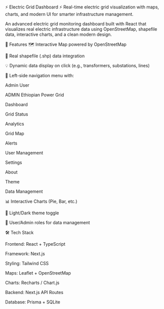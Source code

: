 ⚡ Electric Grid Dashboard
⚡ Real-time electric grid visualization with maps, charts, and modern UI for smarter infrastructure management.

An advanced electric grid monitoring dashboard built with React that visualizes real electric infrastructure data using OpenStreetMap, shapefile data, interactive charts, and a clean modern design.

📌 Features
🗺 Interactive Map powered by OpenStreetMap

📍 Real shapefile (.shp) data integration

💡 Dynamic data display on click (e.g., transformers, substations, lines)

📂 Left-side navigation menu with:


Admin User

ADMIN
Ethiopian Power Grid

Dashboard

Grid Status

Analytics

Grid Map

Alerts

User Management

Settings

About

Theme

Data Management

📊 Interactive Charts (Pie, Bar, etc.)

🌙 Light/Dark theme toggle

👥 User/Admin roles for data management

🛠 Tech Stack

Frontend: React + TypeScript

Framework: Next.js

Styling: Tailwind CSS

Maps: Leaflet + OpenStreetMap

Charts: Recharts / Chart.js

Backend: Next.js API Routes

Database: Prisma + SQLite


